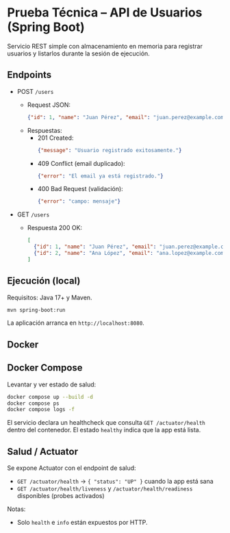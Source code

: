 # Prueba Técnica – API de Usuarios (Spring Boot)

Servicio REST simple con almacenamiento en memoria para registrar usuarios y listarlos durante la sesión de ejecución.

## Endpoints

- POST `/users`
  - Request JSON:
    ```json
    {"id": 1, "name": "Juan Pérez", "email": "juan.perez@example.com"}
    ```
  - Respuestas:
    - 201 Created:
      ```json
      {"message": "Usuario registrado exitosamente."}
      ```
    - 409 Conflict (email duplicado):
      ```json
      {"error": "El email ya está registrado."}
      ```
    - 400 Bad Request (validación):
      ```json
      {"error": "campo: mensaje"}
      ```

- GET `/users`
  - Respuesta 200 OK:
    ```json
    [
      {"id": 1, "name": "Juan Pérez", "email": "juan.perez@example.com"},
      {"id": 2, "name": "Ana López", "email": "ana.lopez@example.com"}
    ]
    ```

## Ejecución (local)

Requisitos: Java 17+ y Maven.

```bash
mvn spring-boot:run
```

La aplicación arranca en `http://localhost:8080`.

## Docker

## Docker Compose

Levantar y ver estado de salud:

```bash
docker compose up --build -d
docker compose ps
docker compose logs -f
```

El servicio declara un healthcheck que consulta `GET /actuator/health` dentro del contenedor. El estado `healthy` indica que la app está lista.

## Salud / Actuator

Se expone Actuator con el endpoint de salud:

- `GET /actuator/health` → `{ "status": "UP" }` cuando la app está sana
- `GET /actuator/health/liveness` y `/actuator/health/readiness` disponibles (probes activados)

Notas:

- Solo `health` e `info` están expuestos por HTTP.

